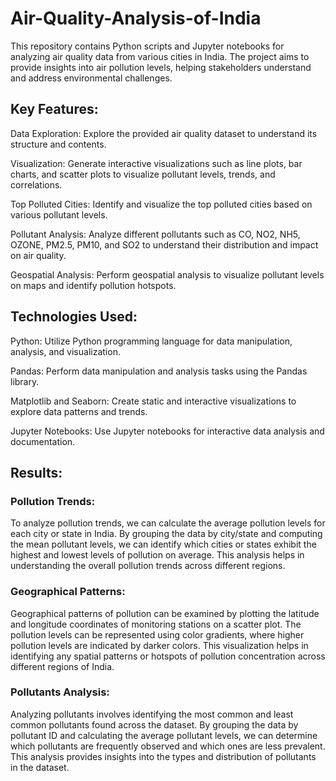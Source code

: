 # Air-Quality-Analysis-of-India
This repository contains Python scripts and Jupyter notebooks for analyzing air quality data from various cities in India. The project aims to provide insights into air pollution levels, helping stakeholders understand and address environmental challenges.

## Key Features:
Data Exploration: Explore the provided air quality dataset to understand its structure and contents.

Visualization: Generate interactive visualizations such as line plots, bar charts, and scatter plots to visualize pollutant levels, trends, and correlations.

Top Polluted Cities: Identify and visualize the top polluted cities based on various pollutant levels.

Pollutant Analysis: Analyze different pollutants such as CO, NO2, NH5, OZONE, PM2.5, PM10, and SO2 to understand their distribution and impact on air quality.

Geospatial Analysis: Perform geospatial analysis to visualize pollutant levels on maps and identify pollution hotspots.

## Technologies Used:
Python: Utilize Python programming language for data manipulation, analysis, and visualization.

Pandas: Perform data manipulation and analysis tasks using the Pandas library.

Matplotlib and Seaborn: Create static and interactive visualizations to explore data patterns and trends.

Jupyter Notebooks: Use Jupyter notebooks for interactive data analysis and documentation.

## Results: 
### Pollution Trends:
To analyze pollution trends, we can calculate the average pollution levels for each city or state in India. By grouping the data by city/state and computing the mean pollutant levels, we can identify which cities or states exhibit the highest and lowest levels of pollution on average. This analysis helps in understanding the overall pollution trends across different regions.
### Geographical Patterns:
Geographical patterns of pollution can be examined by plotting the latitude and longitude coordinates of monitoring stations on a scatter plot. The pollution levels can be represented using color gradients, where higher pollution levels are indicated by darker colors. This visualization helps in identifying any spatial patterns or hotspots of pollution concentration across different regions of India.
### Pollutants Analysis:
Analyzing pollutants involves identifying the most common and least common pollutants found across the dataset. By grouping the data by pollutant ID and calculating the average pollutant levels, we can determine which pollutants are frequently observed and which ones are less prevalent. This analysis provides insights into the types and distribution of pollutants in the dataset.
